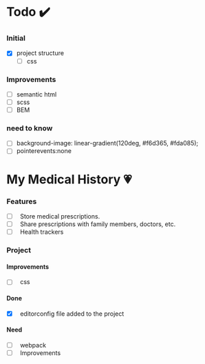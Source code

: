 # Todo ✔️

### Initial

- [x] project structure
    - [ ] css

### Improvements

- [ ] semantic html
- [ ] scss
- [ ] BEM

### need to know

- [ ] background-image: linear-gradient(120deg, #f6d365, #fda085);
- [ ] pointerevents:none

# My Medical History 💗

### Features

- [ ] &nbsp; Store medical prescriptions.
- [ ] &nbsp; Share prescriptions with family members, doctors, etc.
- [ ] &nbsp; Health trackers

### Project

#### Improvements

- [ ] &nbsp; css

#### Done

- [x] &nbsp; editorconfig file added to the project

#### Need

- [ ] &nbsp;  webpack
- [ ] &nbsp;  Improvements
